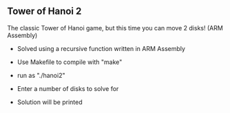## Tower of Hanoi 2
The classic Tower of Hanoi game, but this time you can move 2 disks! (ARM Assembly)
- Solved using a recursive function written in ARM Assembly 

- Use Makefile to compile with "make"
- run as "./hanoi2"
- Enter a number of disks to solve for
- Solution will be printed
